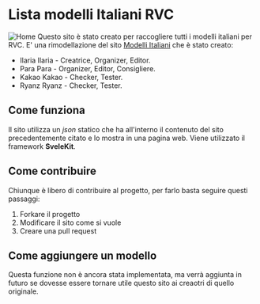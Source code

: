 # Lista modelli Italiani RVC 

![Home](https://i.imgur.com/DtijuGr.png)
Questo sito è stato creato per raccogliere tutti i modelli italiani per RVC. E' una rimodellazione del sito [Modelli Italiani](https://rentry.org/modelli-italiani) che è stato creato:

- Ilaria Ilaria - Creatrice, Organizer, Editor.
- Para Para - Organizer, Editor, Consigliere.
- Kakao Kakao - Checker, Tester.
- Ryanz Ryanz - Checker, Tester.

## Come funziona
Il sito utilizza un *json* statico che ha all'interno il contenuto del sito precedentemente citato e lo mostra in una pagina web. Viene utilizzato il framework **SveleKit**.

## Come contribuire
Chiunque è libero di contribuire al progetto, per farlo basta seguire questi passaggi:

1. Forkare il progetto
2. Modificare il sito come si vuole
3. Creare una pull request

## Come aggiungere un modello
Questa funzione non è ancora stata implementata, ma verrà aggiunta in futuro se dovesse essere tornare utile questo sito ai creaotri di quello originale.